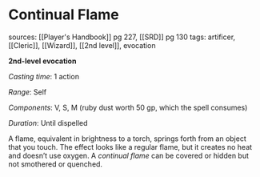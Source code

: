 # Continual Flame
sources: [[Player's Handbook]] pg 227, [[SRD]] pg 130
tags: artificer, [[Cleric]], [[Wizard]], [[2nd level]], evocation

**2nd-level evocation**

*Casting time*: 1 action

*Range*: Self

*Components*: V, S, M (ruby dust worth 50 gp, which the spell consumes)

*Duration*: Until dispelled

A flame, equivalent in brightness to a torch, springs forth from an object that you touch. The effect looks like a regular flame, but it creates no heat and doesn’t use oxygen. A *continual flame* can be covered or hidden but not smothered or quenched.
